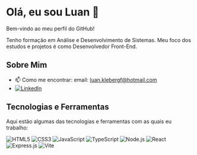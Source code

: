 # Olá, eu sou Luan 👋

Bem-vindo ao meu perfil do GitHub! 

Tenho formação em Análise e Desenvolvimento de Sistemas. Meu foco dos estudos e projetos é como Desenvolvedor Front-End. 

## Sobre Mim

- 📫 Como me encontrar: email: luan.klebergf@hotmail.com
- [![LinkedIn](https://img.shields.io/badge/-LinkedIn-0A66C2?style=flat&logo=linkedin&logoColor=white)](https://www.linkedin.com/in/luanklebergf/)

## Tecnologias e Ferramentas

Aqui estão algumas das tecnologias e ferramentas com as quais eu trabalho:


![HTML5](https://img.shields.io/badge/HTML5-E34F26?style=for-the-badge&logo=html5&logoColor=white)   ![CSS3](https://img.shields.io/badge/CSS3-1572B6?style=for-the-badge&logo=css3&logoColor=white)   ![JavaScript](https://img.shields.io/badge/JavaScript-F7DF1E?style=for-the-badge&logo=javascript&logoColor=black)  ![TypeScript](https://img.shields.io/badge/TypeScript-3178C6?style=for-the-badge&logo=typescript&logoColor=white)
  ![Node.js](https://img.shields.io/badge/Node.js-339933?style=for-the-badge&logo=nodedotjs&logoColor=white)   ![React](https://img.shields.io/badge/React-20232A?style=for-the-badge&logo=react&logoColor=61DAFB)   ![Express.js](https://img.shields.io/badge/Express.js-000000?style=for-the-badge&logo=express&logoColor=white)   ![Vite](https://img.shields.io/badge/Vite-646CFF?style=for-the-badge&logo=vite&logoColor=FFD62E)  

